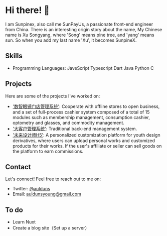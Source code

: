 # Hi there! 👋
I am Sunpinex, also call me SunPayUs, a passionate front-end engineer from China.
There is an interesting origin story about the name, My Chinese name is Xu Songyang, where 'Song' means pine tree, and 'yang' means sun. So when you add my last name 'Xu', it becomes SunpineX.

## Skills
- Programming Languages: JaveScript Typescript Dart Java Python C
## Projects
Here are some of the projects I've worked on:
- ['数智眼镜门店管理系统'](http://store.useeglass.com/): Cooperate with offline stores to open business, and a set of full-process cashier system composed of a total of 15 modules such as membership management, consumption cashier, optometry and glasses, and commodity management.
- ['大客户管理系统'](https://cms.ngdonline.cn/): Traditional back-end management system.
- ['未来设计师H5'](https://shop.ngdonline.cn/wap): A personalized customization platform for youth design derivatives, where users can upload personal works and customized products for their works. If the user's affiliate or seller can sell goods on the platform to earn commissions.

## Contact
Let's connect! Feel free to reach out to me on:
- Twitter: [@aulduns](https://twitter.com/aulduns)
- Email: auldunsyoung@gmail.com

## To do
- Learn Nuxt
- Create a blog site（Set up a server）
